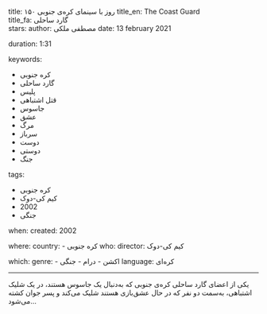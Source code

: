 
title: ۱۵۰ روز با سینمای کره‌ی جنوبی 
title_en: The Coast Guard   
title_fa: گارد ساحلی  
stars: 
author: مصطفی ملکی
date: 13 february 2021

duration: 1:31

keywords:
  - کره جنوبی
  - گارد ساحلی
  - پلیس
  - قتل اشتباهی
  - جاسوس
  - عشق
  - مرگ
  - سرباز
  - دوست
  - دوستی
  - جنگ
  
tags:
  - کره جنوبی
  - کیم کی-دوک 
  - 2002
  - جنگی

when:
  created: 2002

where:
  country: 
    - کره جنوبی 
who:
  director: کیم کی-دوک

which:
  genre:
    - اکشن
    - درام
    - جنگی
  language: کره‌ای

---

یکی از اعضای گارد ساحلی کره‌ی جنوبی که به‌دنبال یک جاسوس هستند، در یک شلیک اشتباهی، به‌سمت دو نفر که در حال عشق‌بازی هستند شلیک می‌کند و پسر جوان کشته می‌شود...
